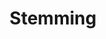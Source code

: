 ---
word: "true"

title: "Stemming"

categories: ['']

tags: ['Stemming']

arwords: 'التجذيع'

arexps: []

enwords: ['Stemming']

enexps: []

arlexicons: 'ج'

enlexicons: 'S'

authors: ['Ruqayya Roshdy']

translators: ['']

citations: 'مقدمة في حوسبة اللغة العربية'

sources: 'مركز الملك عبدالله بن عبدالعزيز الدولي لخدمة اللغة العربية'

slug: ""
---